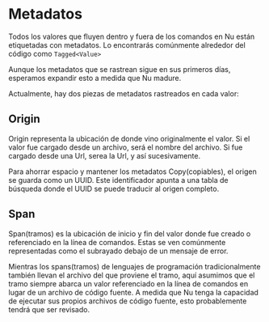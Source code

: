 # Metadatos

Todos los valores que fluyen dentro y fuera de los comandos en Nu están etiquetadas con metadatos. Lo encontrarás comúnmente alrededor del código como `Tagged<Value>`

Aunque los metadatos que se rastrean sigue en sus primeros días, esperamos expandir esto a medida que Nu madure.

Actualmente, hay dos piezas de metadatos rastreados en cada valor:

## Origin

Origin representa la ubicación de donde vino originalmente el valor. Si el valor fue cargado desde un archivo, será el nombre del archivo. Si fue cargado desde una Url, serea la Url, y así sucesivamente.

Para ahorrar espacio y mantener los metadatos Copy(copiables), el origen se guarda como un UUID. Este identificador apunta a una tabla de búsqueda donde el UUID se puede traducir al origen completo.

## Span

Span(tramos) es la ubicación de inicio y fin del valor donde fue creado o referenciado en la línea de comandos. Estas se ven comúnmente representadas como el subrayado debajo de un mensaje de error.

Mientras los spans(tramos) de lenguajes de programación tradicionalmente también llevan el archivo del que proviene el tramo, aquí asumimos que el tramo siempre abarca un valor referenciado en la línea de comandos en lugar de un archivo de código fuente. A medida que Nu tenga la capacidad de ejecutar sus propios archivos de código fuente, esto probablemente tendrá que ser revisado.